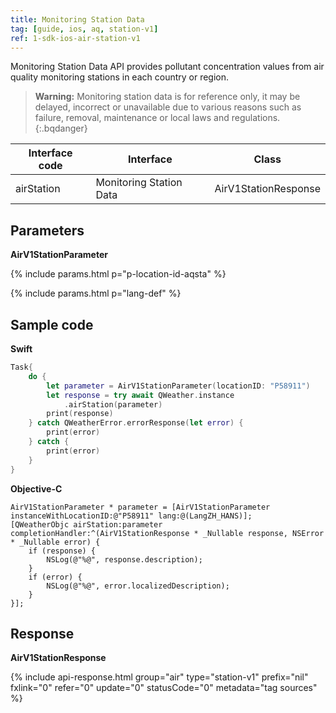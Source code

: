 ```yaml
---
title: Monitoring Station Data
tag: [guide, ios, aq, station-v1]
ref: 1-sdk-ios-air-station-v1
---
```


Monitoring Station Data API provides pollutant concentration values from air quality monitoring stations in each country or region.

> **Warning:** Monitoring station data is for reference only, it may be delayed, incorrect or unavailable due to various reasons such as failure, removal, maintenance or local laws and regulations.
{:.bqdanger}

| Interface code | Interface         | Class       |
| --------------- | ---------------- | ------------ |
| airStation | Monitoring Station Data  | AirV1StationResponse |

## Parameters 

**AirV1StationParameter**

{% include params.html p="p-location-id-aqsta" %}

{% include params.html p="lang-def" %}

## Sample code

**Swift**

```swift
Task{
    do {
        let parameter = AirV1StationParameter(locationID: "P58911")
        let response = try await QWeather.instance
            .airStation(parameter)
        print(response)
    } catch QWeatherError.errorResponse(let error) {
        print(error)
    } catch {
        print(error)
    }
}
```

**Objective-C**

```objc
AirV1StationParameter * parameter = [AirV1StationParameter instanceWithLocationID:@"P58911" lang:@(LangZH_HANS)];
[QWeatherObjc airStation:parameter completionHandler:^(AirV1StationResponse * _Nullable response, NSError * _Nullable error) {
    if (response) {
        NSLog(@"%@", response.description);
    }
    if (error) {
        NSLog(@"%@", error.localizedDescription);
    }
}];
```

## Response

**AirV1StationResponse**

{% include api-response.html group="air" type="station-v1" prefix="nil" fxlink="0" refer="0" update="0" statusCode="0" metadata="tag sources"  %}